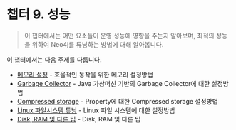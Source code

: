 # 챕터 9. 성능

> 이 챕터에서는 어떤 요소들이 운영 성능에 영향을 주는지 알아보며, 최적의 성능을 위하여 Neo4j를 튜닝하는 방법에 대해 알아봅니다.

이 챕터에서는 다음 주제를 다룹니다.

* [메모리 설정](/chapter9/91-ba54-baa8-b9ac-c124-c815.md) - 효율적인 동작을 위한 메모리 설정방법
* [Garbage Collector](/chapter9/92-garbage-collector-d29c-b2dd.md) - Java 가상머신 기반의 Garbage Collector에 대한 설정방법
* [Compressed storage](/chapter9/93-compressed-storage.md) - Property에 대한 Compressed storage 설정방법
* [Linux 파일시스템 튜닝](/chapter9/94-linux-d30c-c77c-c2dc-c2a4-d15c-d29c-b2dd.md) - Linux 파일 시스템에 대한 설정방법
* [Disk, RAM 및 다른 팁](/chapter9/95-disk-ram-bc0f-b2e4-b978-d301.md) - Disk, RAM 및 다른 팁



